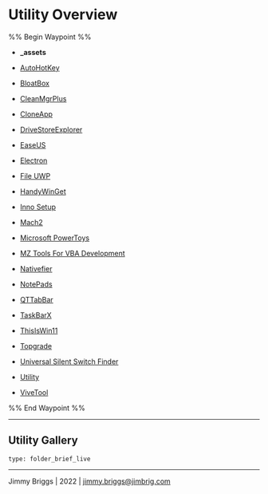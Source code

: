 # Utility Overview

%% Begin Waypoint %%

* **\_assets**

* [AutoHotKey](AutoHotKey.md)

* [BloatBox](BloatBox.md)

* [CleanMgrPlus](CleanMgrPlus.md)

* [CloneApp](CloneApp.md)

* [DriveStoreExplorer](DriveStoreExplorer.md)

* [EaseUS](EaseUS.md)

* [Electron](Electron.md)

* [File UWP](File%20UWP.md)

* [HandyWinGet](HandyWinGet.md)

* [Inno Setup](Inno%20Setup.md)

* [Mach2](Mach2.md)

* [Microsoft PowerToys](Microsoft%20PowerToys.md)

* [MZ Tools For VBA Development](MZ%20Tools%20For%20VBA%20Development.md)

* [Nativefier](Nativefier.md)

* [NotePads](NotePads.md)

* [QTTabBar](QTTabBar.md)

* [TaskBarX](TaskBarX.md)

* [ThisIsWin11](ThisIsWin11.md)

* [Topgrade](Topgrade.md)

* [Universal Silent Switch Finder](Universal%20Silent%20Switch%20Finder.md)

* [Utility](Utility.md)

* [ViveTool](ViveTool.md)

%% End Waypoint %%

---

## Utility Gallery

````ccard
type: folder_brief_live
````

---

Jimmy Briggs | 2022 | <jimmy.briggs@jimbrig.com>
